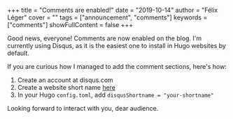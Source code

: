 +++
title = "Comments are enabled!"
date = "2019-10-14"
author = "Félix Léger"
cover = ""
tags = ["announcement", "comments"]
keywords = ["comments"]
showFullContent = false
+++

Good news, everyone! Comments are now enabled on the blog. I'm currently using
Disqus, as it is the easiest one to install in Hugo websites by default.

If you are curious how I managed to add the comment sections, here's how:

1. Create an account at disqus.com
1. Create a website short name [here](https://disqus.com/admin/create/)
1. In your Hugo `config.toml`, add `disqusShortname = "your-shortname"`

Looking forward to interact with you, dear audience.
